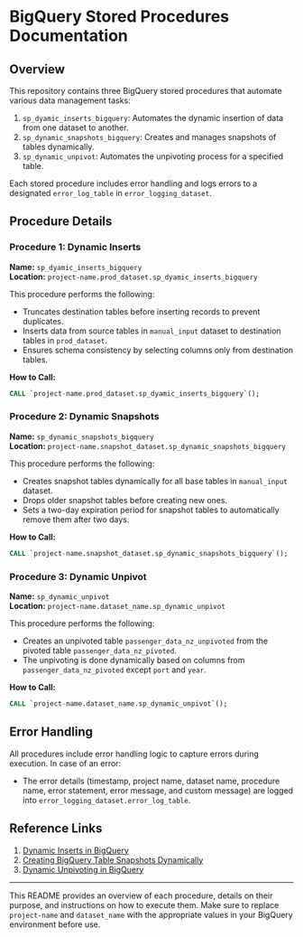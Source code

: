 # BigQuery Stored Procedures Documentation

## Overview

This repository contains three BigQuery stored procedures that automate various data management tasks:
1. `sp_dyamic_inserts_bigquery`: Automates the dynamic insertion of data from one dataset to another.
2. `sp_dynamic_snapshots_bigquery`: Creates and manages snapshots of tables dynamically.
3. `sp_dynamic_unpivot`: Automates the unpivoting process for a specified table.

Each stored procedure includes error handling and logs errors to a designated `error_log_table` in `error_logging_dataset`.

## Procedure Details

### Procedure 1: Dynamic Inserts

**Name:** `sp_dyamic_inserts_bigquery`  
**Location:** `project-name.prod_dataset.sp_dyamic_inserts_bigquery`

This procedure performs the following:
- Truncates destination tables before inserting records to prevent duplicates.
- Inserts data from source tables in `manual_input` dataset to destination tables in `prod_dataset`.
- Ensures schema consistency by selecting columns only from destination tables.

**How to Call:**
```sql
CALL `project-name.prod_dataset.sp_dyamic_inserts_bigquery`();
```

### Procedure 2: Dynamic Snapshots

**Name:** `sp_dynamic_snapshots_bigquery`  
**Location:** `project-name.snapshot_dataset.sp_dynamic_snapshots_bigquery`

This procedure performs the following:
- Creates snapshot tables dynamically for all base tables in `manual_input` dataset.
- Drops older snapshot tables before creating new ones.
- Sets a two-day expiration period for snapshot tables to automatically remove them after two days.

**How to Call:**
```sql
CALL `project-name.snapshot_dataset.sp_dynamic_snapshots_bigquery`();
```

### Procedure 3: Dynamic Unpivot

**Name:** `sp_dynamic_unpivot`  
**Location:** `project-name.dataset_name.sp_dynamic_unpivot`

This procedure performs the following:
- Creates an unpivoted table `passenger_data_nz_unpivoted` from the pivoted table `passenger_data_nz_pivoted`.
- The unpivoting is done dynamically based on columns from `passenger_data_nz_pivoted` except `port` and `year`.

**How to Call:**
```sql
CALL `project-name.dataset_name.sp_dynamic_unpivot`();
```

## Error Handling

All procedures include error handling logic to capture errors during execution. In case of an error:
- The error details (timestamp, project name, dataset name, procedure name, error statement, error message, and custom message) are logged into `error_logging_dataset.error_log_table`.

## Reference Links

1. [Dynamic Inserts in BigQuery](https://medium.com/@sahaabhik9/dynamic-inserts-in-google-bigquery-88b8ff9d2671)
2. [Creating BigQuery Table Snapshots Dynamically](https://medium.com/google-cloud/creating-bigquery-table-snapshots-dynamically-c3d14ccd368a)
3. [Dynamic Unpivoting in BigQuery](https://medium.com/towardsdev/part-1-dynamic-unpivoting-in-bigquery-db7dc8c6ff3)

---

This README provides an overview of each procedure, details on their purpose, and instructions on how to execute them. Make sure to replace `project-name` and `dataset_name` with the appropriate values in your BigQuery environment before use.